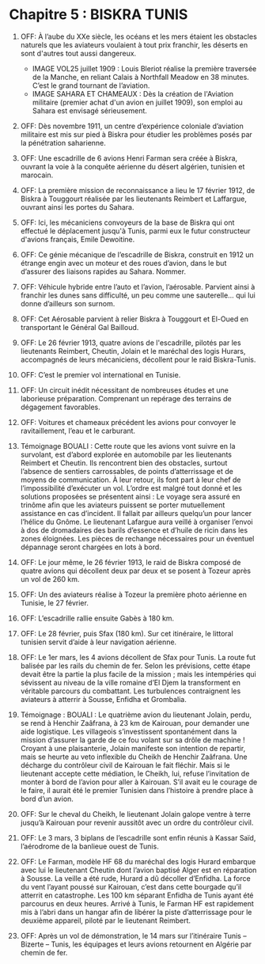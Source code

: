 # Chapitre 5 :  BISKRA TUNIS

1. OFF: À l’aube du XXe siècle, les océans et les mers étaient les obstacles naturels que les aviateurs voulaient à tout prix franchir, les déserts en sont d'autres tout aussi dangereux.
   - IMAGE VOL25 juillet 1909 : Louis Bleriot réalise la première traversée de la Manche, en reliant Calais à Northfall Meadow en 38 minutes. C’est le grand tournant de l’aviation.
   - IMAGE SAHARA ET CHAMEAUX : Dès la création de l'Aviation militaire (premier achat d'un avion en juillet 1909), son emploi au Sahara est envisagé sérieusement.

2. OFF: Dès novembre 1911, un centre d’expérience coloniale d’aviation militaire est mis sur pied à Biskra pour étudier les problèmes posés par la pénétration saharienne.

3. OFF: Une escadrille de 6 avions Henri Farman sera créée à Biskra, ouvrant la voie à la conquête aérienne du désert algérien, tunisien et marocain.

4. OFF: La première mission de reconnaissance a lieu le 17 février 1912, de Biskra à Touggourt réalisée par les lieutenants Reimbert et Laffargue, ouvrant ainsi les portes du Sahara.

5. OFF: Ici, les mécaniciens convoyeurs de la base de Biskra qui ont effectué le déplacement jusqu'à Tunis, parmi eux le futur constructeur d'avions français, Emile Dewoitine.

6. OFF: Ce génie mécanique de l’escadrille de Biskra, construit en 1912 un étrange engin avec un moteur et des roues d’avion, dans le but d’assurer des liaisons rapides au Sahara. Nommer.

7. OFF: Véhicule hybride entre l’auto et l’avion, l’aérosable. Parvient ainsi à franchir les dunes sans difficulté, un peu comme une sauterelle… qui lui donne d’ailleurs son surnom.

8. OFF: Cet Aérosable parvient à relier Biskra à Touggourt et El-Oued en transportant le Général Gal Bailloud.

9. OFF: Le 26 février 1913, quatre avions de l'escadrille, pilotés par les lieutenants Reimbert, Cheutin, Jolain et le maréchal des logis Hurars, accompagnés de leurs mécaniciens, décollent pour le raid Biskra-Tunis.

10. OFF: C’est le premier vol international en Tunisie.

11. OFF: Un circuit inédit nécessitant de nombreuses études et une laborieuse préparation. Comprenant un repérage des terrains de dégagement favorables.

12. OFF: Voitures et chameaux précédent les avions pour convoyer le ravitaillement, l’eau et le carburant.

13. Témoignage BOUALI : Cette route que les avions vont suivre en la survolant, est d’abord explorée en automobile par les lieutenants Reimbert et Cheutin. Ils rencontrent bien des obstacles, surtout l’absence de sentiers carrossables, de points d’atterrissage et de moyens de communication. À leur retour, ils font part à leur chef de l’impossibilité d’exécuter un vol. L’ordre est malgré tout donné et les solutions proposées se présentent ainsi : Le voyage sera assuré en trinôme afin que les aviateurs puissent se porter mutuellement assistance en cas d’incident. Il fallait par ailleurs quelqu’un pour lancer l’hélice du Gnôme. Le lieutenant Lafargue aura veillé à organiser l’envoi à dos de dromadaires des barils d’essence et d’huile de ricin dans les zones éloignées. Les pièces de rechange nécessaires pour un éventuel dépannage seront chargées en lots à bord.

14. OFF: Le jour même, le 26 février 1913, le raid de Biskra composé de quatre avions qui décollent deux par deux et se posent à Tozeur après un vol de 260 km.

15. OFF: Un des aviateurs réalise à Tozeur la première photo aérienne en Tunisie, le 27 février.

16. OFF: L’escadrille rallie ensuite Gabès à 180 km.

17. OFF: Le 28 février, puis Sfax (180 km). Sur cet itinéraire, le littoral tunisien servit d’aide à leur navigation aérienne.

18. OFF: Le 1er mars, les 4 avions décollent de Sfax pour Tunis. La route fut balisée par les rails du chemin de fer. Selon les prévisions, cette étape devait être la partie la plus facile de la mission ; mais les intempéries qui sévissent au niveau de la ville romaine d’El Djem la transforment en véritable parcours du combattant. Les turbulences contraignent les aviateurs à atterrir à Sousse, Enfidha et Grombalia.

19. Témoignage : BOUALI : Le quatrième avion du lieutenant Jolain, perdu, se rend à Henchir Zaâfrana, à 23 km de Kairouan, pour demander une aide logistique. Les villageois s’investissent spontanément dans la mission d’assurer la garde de ce fou volant sur sa drôle de machine ! Croyant à une plaisanterie, Jolain manifeste son intention de repartir, mais se heurte au veto inflexible du Cheikh de Henchir Zaâfrana. Une décharge du contrôleur civil de Kairouan le fait fléchir. Mais si le lieutenant accepte cette médiation, le Cheikh, lui, refuse l’invitation de monter à bord de l’avion pour aller à Kairouan. S’il avait eu le courage de le faire, il aurait été le premier Tunisien dans l’histoire à prendre place à bord d’un avion.

20. OFF: Sur le cheval du Cheikh, le lieutenant Jolain galope ventre à terre jusqu’à Kairouan pour revenir aussitôt avec un ordre du contrôleur civil.

21. OFF: Le 3 mars, 3 biplans de l’escadrille sont enfin réunis à Kassar Saïd, l’aérodrome de la banlieue ouest de Tunis.

22. OFF: Le Farman, modèle HF 68 du maréchal des logis Hurard embarque avec lui le lieutenant Cheutin dont l’avion baptisé Alger est en réparation à Sousse. La veille a été rude, Hurard a dû décoller d’Enfidha. La force du vent l’ayant poussé sur Kairouan, c’est dans cette bourgade qu’il atterrit en catastrophe. Les 100 km séparant Enfidha de Tunis ayant été parcourus en deux heures. Arrivé à Tunis, le Farman HF est rapidement mis à l’abri dans un hangar afin de libérer la piste d’atterrissage pour le deuxième appareil, piloté par le lieutenant Reimbert.

23. OFF: Après un vol de démonstration, le 14 mars sur l’itinéraire Tunis – Bizerte – Tunis, les équipages et leurs avions retournent en Algérie par chemin de fer.
